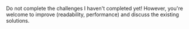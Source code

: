 Do not complete the challenges I haven't completed yet! 
However, you're welcome to improve (readability, performance) and discuss the existing solutions. 
